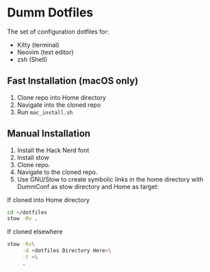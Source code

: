 # Dumm Dotfiles

The set of configuration dotfiles for:
- Kitty (terminal)
- Neovim (text editor)
- zsh (Shell)

## Fast Installation (macOS only)

1. Clone repo into Home directory
2. Navigate into the cloned repo
3. Run `mac_install.sh`

## Manual Installation

1. Install the Hack Nerd font
2. Install stow
3. Clone repo.
4. Navigate to the cloned repo.
5. Use GNU/Stow to create symbolic links in the home directory with DummConf as stow directory and Home as target:

If cloned into Home directory
```sh
cd ~/dotfiles
stow -Rv .
```

If cloned elsewhere
```sh
stow -Rv\
     -d <dotfiles Directory Here>\
     -t ~\
     .
```
